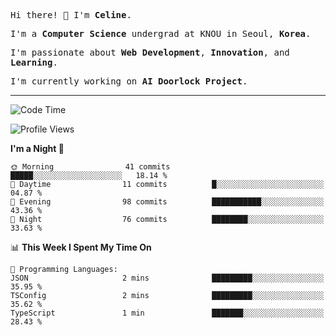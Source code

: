 <p><samp>Hi there! 👋 I'm <b>Celine</b>.</samp></p>
<p><samp>I'm a <b>Computer Science</b> undergrad at KNOU in Seoul, <b>Korea</b>.</samp></p>
<p><samp>I'm passionate about <b>Web Development</b>, <b>Innovation</b>, and <b>Learning</b>.</samp></p>
<p><samp>I'm currently working on <b>AI Doorlock Project</b>.</samp></p>
<hr>

<!--START_SECTION:celine-->
![Code Time](http://img.shields.io/badge/Code%20Time-54%20hrs%2035%20mins-blue)

![Profile Views](http://img.shields.io/badge/Profile%20Views-2-blue)

**I'm a Night 🦉** 

```text
🌞 Morning                41 commits          █████░░░░░░░░░░░░░░░░░░░░   18.14 % 
🌆 Daytime                11 commits          █░░░░░░░░░░░░░░░░░░░░░░░░   04.87 % 
🌃 Evening                98 commits          ███████████░░░░░░░░░░░░░░   43.36 % 
🌙 Night                  76 commits          ████████░░░░░░░░░░░░░░░░░   33.63 % 
```


📊 **This Week I Spent My Time On** 

```text
💬 Programming Languages: 
JSON                     2 mins              █████████░░░░░░░░░░░░░░░░   35.95 % 
TSConfig                 2 mins              █████████░░░░░░░░░░░░░░░░   35.62 % 
TypeScript               1 min               ███████░░░░░░░░░░░░░░░░░░   28.43 % 
```


<!--END_SECTION:celine-->

